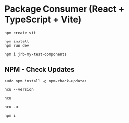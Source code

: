# Package Consumer (React + TypeScript + Vite)

```shell
npm create vit
```

```shell
npm install
npm run dev
```

```shell
npm i jrb-my-test-components
```

## NPM - Check Updates

```shell
sudo npm install -g npm-check-updates
```

```shell
ncu --version

ncu

ncu -u

npm i
```
